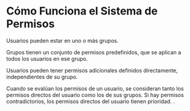 # Cómo Funciona el Sistema de Permisos

Usuarios pueden estar en uno o más grupos.

Grupos tienen un conjunto de permisos predefinidos, que se aplican a todos los usuarios en ese grupo.

Usuarios pueden tener permisos adicionales definidos directamente, independientes de su grupo.

Cuando se evalúan los permisos de un usuario, se consideran tanto los permisos directos del usuario como los de sus grupos. Si hay permisos contradictorios, los permisos directos del usuario tienen prioridad. .
